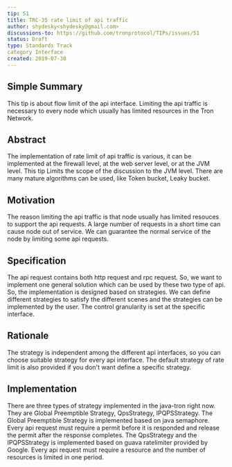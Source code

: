 ```yaml
---
tip: 51
title: TRC-35 rate limit of api traffic
author: shydesky<shydesky@gmail.com>
discussions-to: https://github.com/tronprotocol/TIPs/issues/51
status: Draft
type: Standards Track
category Interface
created: 2019-07-30
---  
```


## Simple Summary

This tip is about flow limit of the api interface. Limiting the api traffic is necessary to every node which usually has limited resources in the Tron Network.

## Abstract

The implementation of rate limit of api traffic is various, it can be implemented at the firewall level, at the web server level, or at the JVM level. This tip Limits the scope of the discussion to the JVM level.
There are many mature algorithms can be used, like Token bucket, Leaky bucket.

## Motivation

The reason limiting the api traffic is that node usually has limited resouces to support the api requests. A large number of requests in a short time can cause node out of service. We can guarantee the normal service of the node by limiting some api requests.

## Specification

The api request contains both http request and rpc request. So, we want to implement one general solution which can be used by these two type of api. So, the implementation is designed based on strategies. We can define different strategies to satisfy the different scenes and the strategies can be implemented by the user.
The control granularity is set at the specific interface.


## Rationale

The strategy is independent among the different api interfaces, so you can choose suitable strategy for every api interface. The default strategy of rate limit is also provided if you don't want define a specific strategy.

## Implementation

There are three types of strategy implemented in the java-tron right now. They are Global Preemptible Strategy, QpsStrategy, IPQPSStrategy. 
The Global Preemptible Strategy is implemented based on java semaphore. Every api request must require a permit before it is responded and release the permit after the response completes. 
The QpsStrategy and the IPQPSStrategy is implemented based on guava ratelimiter provided by Google. Every api request must require a resource and the number of resources is limited in one period.
